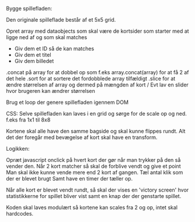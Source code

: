 Bygge spillefladen:

Den originale spilleflade består af et 5x5 grid.

Opret array med dataobjects som skal være de kortsider som starter med at ligge ned af og som skal matches

- Giv dem et ID så de kan matches
- Giv dem et titel
- Giv dem billedet

.concat på array for at dobbel op som f.eks array.concat(array) for at få 2 af det hele
.sort for at sortere det fordobblede array tilfældigt
.slice for at ændre størrelsen af array og dermed på mængden af kort / Evt lav en slider hvor brugeren kan ændrer størrelsen

Brug et loop der genere spillefladen igennem DOM

CSS:
Selve spillefladen kan laves i en grid og sørge for de scale op og ned.
f.eks fra 1x1 til 8x8

Kortene skal alle have den samme bagside og skal kunne flippes rundt.
Alt det der foregår med bevægelse af kort skal have en transform.

Logikken:

Opræt javascript onclick på hvert kort der gør når man trykker på den så vender den.
Når 2 kort matcher så skal de forblive vendt og give et point
Man skal ikke kunne vende mere end 2 kort af gangen.
Tæl antal klik som der er blevet brugt
Samt have en timer der tæller op.

Når alle kort er blevet vendt rundt, så skal der vises en 'victory screen' hvor statistikkerne for spillet bliver vist
samt en knap der der genstarte spillet.

Koden skal laves modulært så kortene kan scales fra 2 og op, intet skal hardcodes.
